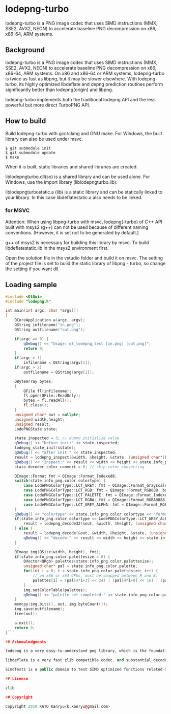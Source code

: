 # lodepng-turbo
lodepng-turbo is a PNG image codec that uses SIMD instructions (MMX, SSE2, AVX2, NEON) to accelerate baseline PNG decompression on x86, x86-64, ARM systems.

## Background
lodepng-turbo is a PNG image codec that uses SIMD instructions (MMX, SSE2, AVX2, NEON) 
to accelerate baseline PNG decompression on x86, x86-64, ARM systems. 
On x86 and x86-64 or ARM systems, lodepng-turbo is twice as fast as libpng, but it may be slower elsewhere. 
With lodepng-turbo, its highly optimized libdeflate and depng prediction routines perform significantly better than lodepng(origin) and libpng.

lodepng-turbo implements both the traditional lodepng API and the less powerful but more direct TurboPNG API.

## How to build

Build lodepng-turbo with gcc/clang and GNU make.
For Windows, the built library can also be used under msvc.

```shell
$ git submodule init
$ git submodule update
$ make
```
When it is built, static libraries and shared libraries are created.

liblodepngturbo.dll(so) is a shared library and can be used alone. For Windows, use the import library (liblodepngturbo.lib).

liblodepngturbostatic.a (lib) is a static library and can be statically linked to your library. In this case libdeflatestatic.a also needs to be linked.

### for MSVC

Attention: When using libpng-turbo with msvc, lodepng(-turbo)  of C++ API built with msys2 (g++) can not be used because of different naming conventions. (However, it is set not to be generated by default.)

g++ of msys2 is necessary for building this library by msvc.
To build libdeflatestatic.lib in the msys2 environment first.

Open the solution file in the vstudio folder and build it on msvc. The setting of the project file is set to build the static library of libpng - turbo, so change the setting if you want dll.

## Loading sample

```C++
#include <QtGui>
#include "lodepng.h"

int main(int argc, char *argv[])
{
    QCoreApplication a(argc, argv);
    QString infilename("in.png");
    QString outfilename("out.png");

    if(argc == 0) {
        qDebug() << "Usage: qt_lodepng_test [in.png] [out.png]";
        return 0;
    }
    if(argc > 1)
        infilename = QString(argv[1]);
    if(argc > 2)
        outfilename = QString(argv[2]);

    QByteArray bytes;
    {
        QFile fl(infilename);
        fl.open(QFile::ReadOnly);
        bytes = fl.readAll();
        fl.close();
    }
    unsigned char* out = nullptr;
    unsigned width,height;
    unsigned result;
    LodePNGState state;

    state.inspected = 3; // dummy initialize value
    qDebug() << "before init:" << state.inspected;
    lodepng_state_init(&state);
    qDebug() << "after init:" << state.inspected;
    result = lodepng_inspect(&width, &height, &state, (unsigned char*)bytes.data(), bytes.size());
    qDebug() << "inspect:" << result << width << height << state.info_png.color.colortype << state.info_raw.colortype << state.inspected;
    state.decoder.color_convert = 0; // skip color converting

    QImage::Format fmt = QImage::Format_Indexed8;
    switch(state.info_png.color.colortype) {
        case LodePNGColorType::LCT_GREY: fmt = QImage::Format_Grayscale8; break;
        case LodePNGColorType::LCT_RGB: fmt = QImage::Format_RGB888; break;
        case LodePNGColorType::LCT_PALETTE: fmt = QImage::Format_Indexed8; break;
        case LodePNGColorType::LCT_RGBA: fmt = QImage::Format_RGBA8888; break;
        case LodePNGColorType::LCT_GREY_ALPHA: fmt = QImage::Format_RGBA8888; break;
    }
    qDebug() << "colortype" << state.info_png.color.colortype << "format" << fmt;
    if(state.info_png.color.colortype == LodePNGColorType::LCT_GREY_ALPHA) {
        result = lodepng_decode32(&out, &width, &height, (unsigned char*)bytes.data(), bytes.size());
    } else {
        result = lodepng_decode(&out, &width, &height, &state, (unsigned char*)bytes.data(), bytes.size());
        qDebug() << "decode:" << result << width << height << state.info_png.color.colortype << state.info_raw.colortype << fmt;
    }

    QImage img(QSize(width, height), fmt);
    if(state.info_png.color.palettesize > 0) {
        QVector<QRgb> palettes(state.info_png.color.palettesize);
        unsigned char* pal = state.info_png.color.palette;
        for(int i = 0; i < state.info_png.color.palettesize; i++) {
            // on x86 or x64 CPUs, must be swapped between R and B.
            palettes[i] = (pal[4*i+3] << 24) | (pal[4*i+0] << 16) | (pal[4*i+1] <<8) | pal[4*i+2];
        }
        img.setColorTable(palettes);
        qDebug() << "palette set completed:" << state.info_png.color.palettesize;
    }
    memcpy(img.bits(), out, img.byteCount());
    img.save(outfilename);
    free(out);

    a.exit();
    return 0;
}```

## Acknowledgments

lodepng is a very easy-to-understand png library, which is the foundation of this library.

libdeflate is a very fast zlib compatible codec, and substantial decode processing is realized with this library.

SimdTests is a public domain to test SIMD optimized functions related mostly to 2D computer graphics.

## License

zlib

## Copyright

Copyright 2019 KATO Kanryu<k.kanryu@gmail.com>

